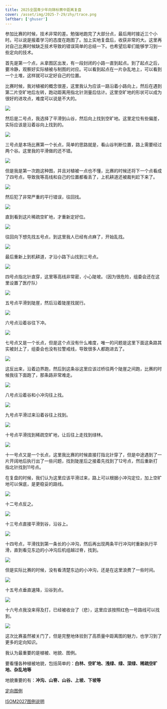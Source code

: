 ```yaml
---
title: 2025全国青少年向锦标赛中距离复盘
cover: /asset/img/2025-7-29/zhy/trace.png
leftbar: ['ghuser']
---
```


参加比赛的时候，技术非常的差。勉强地跑完了大部分点，最后用时接近三个小时。可以说是报着学习的态度在跑图了。加上实地复盘后，收获非常的大。这里再对自己比赛时候缺乏技术导致的错误简单的总结一下。也希望后辈们能够学习到一些定向的技术。

首先是第一个点，从拿图区出发，有一段封闭的小路一直到起点。到了起点之后，要冷静，观察好实际植被与制图的对应。可以看到起点在一片杂乱地上，可以看到一个土堆，这样就可以定好自己的位置。

比赛时候，我对植被的概念很差，这里我认为应该一路沿着小路向上，然后在遇到第二片空旷地后左转，跑动距离用指北针测量后估计。这里空旷地的形状可以成为很好的进攻点，难度可以说是不大的。

![](/asset/img/2025-7-29/zhy/P1.png)

然后是二号点，我选择了平滑到山谷，然后向上找到空旷地。这里定位有些偏差，实际应该是沿着谷向上找到的。

![](/asset/img/2025-7-29/zhy/P2.png)

三号点是本场比赛第一个长点，简单的思路就是，看山谷判断位置，路上需要经过两个谷。这里我的平滑做的还不错。

![](/asset/img/2025-7-29/zhy/P3_1.png)

但是我是第一次跑这种图，并且对植被一点也不懂，比赛的时候还将下一个点看成了四号点，导致我等高线和自己的位置都看丢了，上机耕道还被裁判赶下来了。

![](/asset/img/2025-7-29/zhy/P3_2.png)

然后犯了非常严重的平行错误，往回找。

![](/asset/img/2025-7-29/zhy/P3_4.png)

直到看到这片稀疏空旷地，才重新定好位。

![](/asset/img/2025-7-29/zhy/P3_5.png)


往回向下想先找五号点，到这里我人已经有点麻了，开始乱找。

![](/asset/img/2025-7-29/zhy/P3_6.png)

最后重新上到机耕道，才沿小路下山找到三号点。

![](/asset/img/2025-7-29/zhy/P3_7.png)

四号点指北针直穿，这里等高线非常密，小心陡坡。（因为很危险，组委会还在这里设置了医疗队）

![](/asset/img/2025-7-29/zhy/P4.png)

五号点平滑到陡崖，然后沿着陡崖找就行。

![](/asset/img/2025-7-29/zhy/P5.png)

六号点沿着谷往下冲。

![](/asset/img/2025-7-29/zhy/P6.png)

七号点又是一个长点，但是这个点没有什么难度，唯一的问题是这里下面这条路其实被封上了，组委会也没有拉警戒线，导致很多人都跑进去了。

![](/asset/img/2025-7-29/zhy/P7_1.png)

这反出来，沿着边界跑，然后到这条谷这里应该过桥往两个陡崖之间跑，比赛的时候我往下面跑了，那条路非常难走。

![](/asset/img/2025-7-29/zhy/P7_2.png)

八号点沿着谷和小冲沟往上找。

![](/asset/img/2025-7-29/zhy/P8.png)

九号点平滑过来沿着谷往上找到。

![](/asset/img/2025-7-29/zhy/P9.png)

十号点平滑找到稀疏空旷地，让后往上走找到绿林。

![](/asset/img/2025-7-29/zhy/P10.png)

十一号点又是一个长点，这里我比赛的时候直接打指北针穿了，但是中途遇到了一片开阔地后执行出了一些问题，找到陡崖后之接着先找到了12号点，然后重新打指北针找到11号点。

在复盘的时候，我们认为这里应该平滑过来，路上可以根据小冲沟定位，加上空旷地可以保底，是更稳妥的路线。

![](/asset/img/2025-7-29/zhy/P11_1.png)

十二号点反之。

![](/asset/img/2025-7-29/zhy/P11_2.png)

十三号点直接平滑到谷，沿谷上。

![](/asset/img/2025-7-29/zhy/P13.png)

十四号点，平滑找到第一条长的小冲沟，然后再出现两条平行冲沟时重新执行平滑，直到看见东边的小冲沟后机组越过脊，找到。

![](/asset/img/2025-7-29/zhy/P14_1.png)

但是实际比赛的时候，没有看清楚东边的小冲沟，还是在这里浪费了一些时间。

![](/asset/img/2025-7-29/zhy/P14_2.png)

十五号点垂直速降，沿谷到点。

![](/asset/img/2025-7-29/zhy/P15.png)

十六号点我没来得及打，已经被收台了（悲），这里应该按照红色一号路线可以找到。

![](/asset/img/2025-7-29/zhy/P16.png)

这次比赛虽然被关门了，但是完整地体验到了高质量中距离图的魅力，也学习到了更多的定向知识。

我认为最重要的是植被、地貌、图例。

要看懂各种植被地貌，包括简单的：**白林、空旷地、浅绿、绿、深绿、稀疏空旷地、杂乱地等**

地貌重要的有：**冲沟、山脊、山谷、上坡、下坡等**

[定向图例](/asset/attach/2019-2,2017-2定向图例.pdf)

[ISOM2027图例说明](/asset/attach/ISOM2017-2图例说明-教材版（制作：冼家图）.pdf)